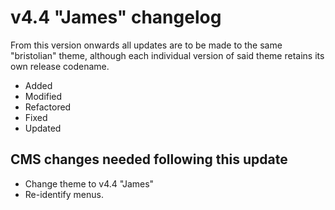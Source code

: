 v4.4 "James" changelog
======================
From this version onwards all updates are to be made to the same "bristolian" theme, although each individual version of said theme retains its own release codename.

* Added 
* Modified
* Refactored
* Fixed
* Updated

CMS changes needed following this update
----------------------------------------

* Change theme to v4.4 "James"
* Re-identify menus.
